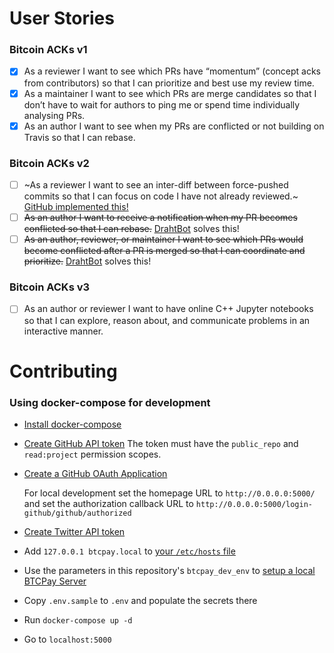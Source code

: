 # User Stories
### Bitcoin ACKs v1
- [x] As a reviewer I want to see which PRs have “momentum” (concept acks from contributors) so that I can prioritize and best use my review time.
- [x] As a maintainer I want to see which PRs are merge candidates so that I don’t have to wait for authors to ping me or spend time individually analysing PRs.
- [x] As an author I want to see when my PRs are conflicted or not building on Travis so that I can rebase.

### Bitcoin ACKs v2
- [ ] ~As a reviewer I want to see an inter-diff between force-pushed commits so that I can focus on code I have not already reviewed.~ [GitHub implemented this!](https://github.blog/changelog/2018-11-15-force-push-timeline-event/)
- [ ] ~~As an author I want to receive a notification when my PR becomes conflicted so that I can rebase.~~ [DrahtBot](https://github.com/DrahtBot) solves this!
- [ ] ~~As an author, reviewer, or maintainer I want to see which PRs would become conflicted after a PR is merged so that I can coordinate and prioritize.~~  [DrahtBot](https://github.com/DrahtBot) solves this!

### Bitcoin ACKs v3
- [ ] As an author or reviewer I want to have online C++ Jupyter notebooks so that I can explore, reason about, and communicate problems in an interactive manner.



# Contributing


### Using docker-compose for development

- [Install docker-compose](https://docs.docker.com/compose/install/)

- [Create GitHub API token](https://github.com/settings/tokens/new) 
  The token must have the `public_repo` and `read:project` permission scopes.

- [Create a GitHub OAuth Application](https://github.com/settings/applications/new)

   For local development set the homepage URL to `http://0.0.0.0:5000/` and 
   set the authorization callback URL to `http://0.0.0.0:5000/login-github/github/authorized`
 
 - [Create Twitter API token](https://developer.twitter.com/en/apps)
 
 
- Add `127.0.0.1 btcpay.local` to [your `/etc/hosts` file](https://www.howtogeek.com/howto/27350/beginner-geek-how-to-edit-your-hosts-file/)
 
- Use the parameters in this repository's `btcpay_dev_env` to [setup a local BTCPay Server](https://github.com/btcpayserver/btcpayserver-docker) 
   
 
- Copy `.env.sample` to `.env` and populate the secrets there

- Run `docker-compose up -d`

- Go to `localhost:5000`
